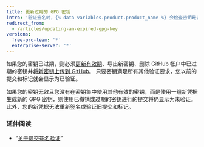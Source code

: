 ```yaml
---
title: 更新过期的 GPG 密钥
intro: '验证签名时，{% data variables.product.product_name %} 会检查密钥是否已撤销或过期。 如果您的签名密钥已撤销或过期，则 {% data variables.product.product_name %} 无法验证您的签名。 如果您的密钥已撤销，请使用主密钥或未撤销的其他密钥为提交签名。'
redirect_from:
  - /articles/updating-an-expired-gpg-key
versions:
  free-pro-team: '*'
  enterprise-server: '*'
---
```


如果您的密钥已过期，则必须[更新有效期](https://www.gnupg.org/gph/en/manual/c235.html#AEN328)、导出新密钥、删除 GitHub 帐户中已过期的密钥并[将新密钥上传到 GitHub](/articles/adding-a-new-gpg-key-to-your-github-account/)。 只要密钥满足所有其他验证要求，您以前的提交和标记就会显示为已验证。

如果您的密钥无效且您没有在密钥集中使用其他有效的密钥，而是使用一组新凭据生成新的 GPG 密钥，则使用已撤销或过期的密钥进行的提交将仍显示为未验证。 此外，您的新凭据无法重新签名或验证旧提交和标记。

### 延伸阅读

- “[关于提交签名验证](/articles/about-commit-signature-verification)”
